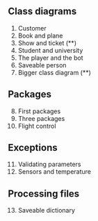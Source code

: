 ## Class diagrams
1. Customer
2. Book and plane
3. Show and ticket (**)
4. Student and university
5. The player and the bot
6. Saveable person
7. Bigger class diagram (**)

## Packages
8. First packages
9. Three packages
10. Flight control

## Exceptions
11. Validating parameters
12. Sensors and temperature

## Processing files
13. Saveable dictionary
